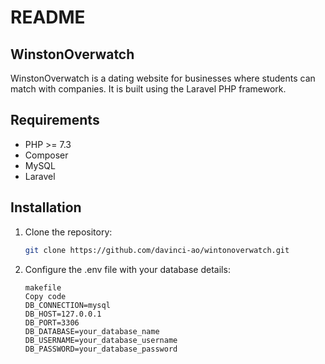 # README

## WinstonOverwatch

WinstonOverwatch is a dating website for businesses where students can match with companies. It is built using the Laravel PHP framework.

## Requirements

- PHP >= 7.3
- Composer
- MySQL
- Laravel

## Installation

1. Clone the repository:

   ```bash
   git clone https://github.com/davinci-ao/wintonoverwatch.git
   ```
2. Configure the .env file with your database details:
   ```
   makefile
   Copy code
   DB_CONNECTION=mysql
   DB_HOST=127.0.0.1
   DB_PORT=3306
   DB_DATABASE=your_database_name
   DB_USERNAME=your_database_username
   DB_PASSWORD=your_database_password
   ```
